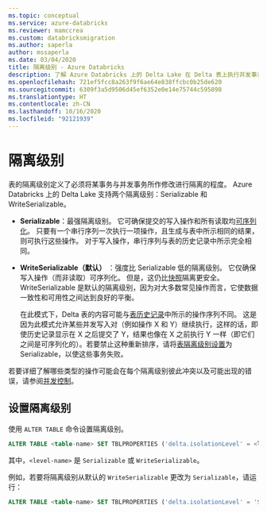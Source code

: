```yaml
---
ms.topic: conceptual
ms.service: azure-databricks
ms.reviewer: mamccrea
ms.custom: databricksmigration
ms.author: saperla
author: mssaperla
ms.date: 03/04/2020
title: 隔离级别 - Azure Databricks
description: 了解 Azure Databricks 上的 Delta Lake 在 Delta 表上执行并发事务时提供的隔离级别。
ms.openlocfilehash: 721ef5fcc8a263f9f6ae64e838ffcbc0b25de620
ms.sourcegitcommit: 6309f3a5d9506d45ef6352e0e14e75744c595898
ms.translationtype: HT
ms.contentlocale: zh-CN
ms.lasthandoff: 10/16/2020
ms.locfileid: "92121939"
---
```

# <a name="isolation-levels"></a>隔离级别

表的隔离级别定义了必须将某事务与并发事务所作修改进行隔离的程度。 Azure Databricks 上的 Delta Lake 支持两个隔离级别：Serializable 和 WriteSerializable。

* **Serializable**：最强隔离级别。 它可确保提交的写入操作和所有读取均[可序列化](https://en.wikipedia.org/wiki/Serializability)。 只要有一个串行序列一次执行一项操作，且生成与表中所示相同的结果，则可执行这些操作。 对于写入操作，串行序列与表的历史记录中所示完全相同。
* **WriteSerializable（默认）** ：强度比 Serializable 低的隔离级别。 它仅确保写入操作（而非读取）可序列化。 但是，这仍比[快照](https://en.wikipedia.org/wiki/Snapshot_isolation)隔离更安全。 WriteSerializable 是默认的隔离级别，因为对大多数常见操作而言，它使数据一致性和可用性之间达到良好的平衡。

  在此模式下，Delta 表的内容可能与[表历史记录](../../spark/latest/spark-sql/language-manual/describe-table.md)中所示的操作序列不同。 这是因为此模式允许某些并发写入对（例如操作 X 和 Y）继续执行，这样的话，即使历史记录显示在 X 之后提交了 Y，结果也像在 X 之前执行 Y 一样（即它们之间是可序列化的）。若要禁止这种重新排序，请将[表隔离级别设置](#setting-isolation-level)为 Serializable，以使这些事务失败。

若要详细了解哪些类型的操作可能会在每个隔离级别彼此冲突以及可能出现的错误，请参阅[并发控制](../concurrency-control.md)。

## <a name="set-the-isolation-level"></a><a id="set-the-isolation-level"> </a><a id="setting-isolation-level"> </a>设置隔离级别

使用 `ALTER TABLE` 命令设置隔离级别。

```sql
ALTER TABLE <table-name> SET TBLPROPERTIES ('delta.isolationLevel' = <level-name>)
```

其中，`<level-name>` 是 `Serializable` 或 `WriteSerializable`。

例如，若要将隔离级别从默认的 `WriteSerializable` 更改为 `Serializable`，请运行：

```sql
ALTER TABLE <table-name> SET TBLPROPERTIES ('delta.isolationLevel' = 'Serializable')
```